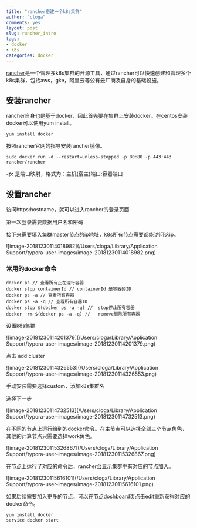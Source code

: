 ```yaml
---
title: "rancher搭建一个k8s集群"
author: "cloga"
comments: yes
layout: post
slug: rancher_intro
tags:
- docker
- k8s
categories: docker
---
```


[rancher](https://rancher.com/)是一个管理多k8s集群的开源工具，通过rancher可以快速创建和管理多个k8s集群，包括aws，gke，阿里云等公有云厂商及自身的基础设施。

## 安装rancher

rancher自身也是基于docker，因此首先要在集群上安装docker。在centos安装docker可以使用yum install。

```shell
yum install docker
```

按照rancher官网的指导安装rancher镜像。

```shell
sudo docker run -d --restart=unless-stopped -p 80:80 -p 443:443 rancher/rancher
```

**-p:** 是端口映射，格式为：主机(宿主)端口:容器端口

## 设置rancher

访问https:hostname，就可以进入rancher的登录页面

第一次登录需要数据用户名和密码

接下来需要填入集群master节点的ip地址，k8s所有节点需要都能访问这ip。

![image-20181230114018982](/Users/cloga/Library/Application Support/typora-user-images/image-20181230114018982.png)

### 常用的docker命令

```shell
docker ps // 查看所有正在运行容器
docker stop containerId // containerId 是容器的ID
docker ps -a // 查看所有容器
docker ps -a -q // 查看所有容器ID
docker stop $(docker ps -a -q) //  stop停止所有容器
docker  rm $(docker ps -a -q) //   remove删除所有容器
```

设置k8s集群

![image-20181230114201379](/Users/cloga/Library/Application Support/typora-user-images/image-20181230114201379.png)

点击 add cluster

![image-20181230114326553](/Users/cloga/Library/Application Support/typora-user-images/image-20181230114326553.png)

手动安装需要选择custom，添加k8s集群名

选择下一步

![image-20181230114732513](/Users/cloga/Library/Application Support/typora-user-images/image-20181230114732513.png)

在不同的节点上运行给到的docker命令。在主节点可以选择全部三个节点角色，其他的计算节点只需要选择work角色。

![image-20181230115326867](/Users/cloga/Library/Application Support/typora-user-images/image-20181230115326867.png)

在节点上运行了对应的命令后，rancher会显示集群中有对应的节点加入。

![image-20181230115616101](/Users/cloga/Library/Application Support/typora-user-images/image-20181230115616101.png)

如果后续需要加入更多的节点，可以在节点doshboard页点击edit重新获得对应的docker命令。

```shell
yum install docker
service docker start
```

